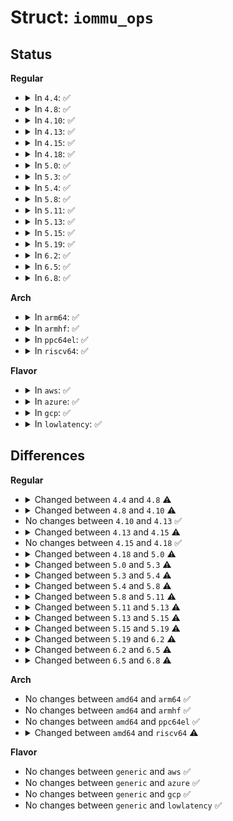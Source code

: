 # Struct: <code>iommu_ops</code>

## Status
<b>Regular</b>
<ul>
<li>
<details>
<summary>In <code>4.4</code>: ✅</summary>

```c
struct iommu_ops {
    bool (*capable)(enum iommu_cap);
    struct iommu_domain * (*domain_alloc)(unsigned int);
    void (*domain_free)(struct iommu_domain *);
    int (*attach_dev)(struct iommu_domain *, struct device *);
    void (*detach_dev)(struct iommu_domain *, struct device *);
    int (*map)(struct iommu_domain *, long unsigned int, phys_addr_t, size_t, int);
    size_t (*unmap)(struct iommu_domain *, long unsigned int, size_t);
    size_t (*map_sg)(struct iommu_domain *, long unsigned int, struct scatterlist *, unsigned int, int);
    phys_addr_t (*iova_to_phys)(struct iommu_domain *, dma_addr_t);
    int (*add_device)(struct device *);
    void (*remove_device)(struct device *);
    struct iommu_group * (*device_group)(struct device *);
    int (*domain_get_attr)(struct iommu_domain *, enum iommu_attr, void *);
    int (*domain_set_attr)(struct iommu_domain *, enum iommu_attr, void *);
    void (*get_dm_regions)(struct device *, struct list_head *);
    void (*put_dm_regions)(struct device *, struct list_head *);
    int (*domain_window_enable)(struct iommu_domain *, u32, phys_addr_t, u64, int);
    void (*domain_window_disable)(struct iommu_domain *, u32);
    int (*domain_set_windows)(struct iommu_domain *, u32);
    u32 (*domain_get_windows)(struct iommu_domain *);
    long unsigned int pgsize_bitmap;
    void *priv;
};
```
</details>
</li>
<li>
<details>
<summary>In <code>4.8</code>: ✅</summary>

```c
struct iommu_ops {
    bool (*capable)(enum iommu_cap);
    struct iommu_domain * (*domain_alloc)(unsigned int);
    void (*domain_free)(struct iommu_domain *);
    int (*attach_dev)(struct iommu_domain *, struct device *);
    void (*detach_dev)(struct iommu_domain *, struct device *);
    int (*map)(struct iommu_domain *, long unsigned int, phys_addr_t, size_t, int);
    size_t (*unmap)(struct iommu_domain *, long unsigned int, size_t);
    size_t (*map_sg)(struct iommu_domain *, long unsigned int, struct scatterlist *, unsigned int, int);
    phys_addr_t (*iova_to_phys)(struct iommu_domain *, dma_addr_t);
    int (*add_device)(struct device *);
    void (*remove_device)(struct device *);
    struct iommu_group * (*device_group)(struct device *);
    int (*domain_get_attr)(struct iommu_domain *, enum iommu_attr, void *);
    int (*domain_set_attr)(struct iommu_domain *, enum iommu_attr, void *);
    void (*get_dm_regions)(struct device *, struct list_head *);
    void (*put_dm_regions)(struct device *, struct list_head *);
    void (*apply_dm_region)(struct device *, struct iommu_domain *, struct iommu_dm_region *);
    int (*domain_window_enable)(struct iommu_domain *, u32, phys_addr_t, u64, int);
    void (*domain_window_disable)(struct iommu_domain *, u32);
    int (*domain_set_windows)(struct iommu_domain *, u32);
    u32 (*domain_get_windows)(struct iommu_domain *);
    int (*of_xlate)(struct device *, struct of_phandle_args *);
    long unsigned int pgsize_bitmap;
};
```
</details>
</li>
<li>
<details>
<summary>In <code>4.10</code>: ✅</summary>

```c
struct iommu_ops {
    bool (*capable)(enum iommu_cap);
    struct iommu_domain * (*domain_alloc)(unsigned int);
    void (*domain_free)(struct iommu_domain *);
    int (*attach_dev)(struct iommu_domain *, struct device *);
    void (*detach_dev)(struct iommu_domain *, struct device *);
    int (*map)(struct iommu_domain *, long unsigned int, phys_addr_t, size_t, int);
    size_t (*unmap)(struct iommu_domain *, long unsigned int, size_t);
    size_t (*map_sg)(struct iommu_domain *, long unsigned int, struct scatterlist *, unsigned int, int);
    phys_addr_t (*iova_to_phys)(struct iommu_domain *, dma_addr_t);
    int (*add_device)(struct device *);
    void (*remove_device)(struct device *);
    struct iommu_group * (*device_group)(struct device *);
    int (*domain_get_attr)(struct iommu_domain *, enum iommu_attr, void *);
    int (*domain_set_attr)(struct iommu_domain *, enum iommu_attr, void *);
    void (*get_resv_regions)(struct device *, struct list_head *);
    void (*put_resv_regions)(struct device *, struct list_head *);
    void (*apply_resv_region)(struct device *, struct iommu_domain *, struct iommu_resv_region *);
    int (*domain_window_enable)(struct iommu_domain *, u32, phys_addr_t, u64, int);
    void (*domain_window_disable)(struct iommu_domain *, u32);
    int (*domain_set_windows)(struct iommu_domain *, u32);
    u32 (*domain_get_windows)(struct iommu_domain *);
    int (*of_xlate)(struct device *, struct of_phandle_args *);
    long unsigned int pgsize_bitmap;
};
```
</details>
</li>
<li>
<details>
<summary>In <code>4.13</code>: ✅</summary>

```c
struct iommu_ops {
    bool (*capable)(enum iommu_cap);
    struct iommu_domain * (*domain_alloc)(unsigned int);
    void (*domain_free)(struct iommu_domain *);
    int (*attach_dev)(struct iommu_domain *, struct device *);
    void (*detach_dev)(struct iommu_domain *, struct device *);
    int (*map)(struct iommu_domain *, long unsigned int, phys_addr_t, size_t, int);
    size_t (*unmap)(struct iommu_domain *, long unsigned int, size_t);
    size_t (*map_sg)(struct iommu_domain *, long unsigned int, struct scatterlist *, unsigned int, int);
    phys_addr_t (*iova_to_phys)(struct iommu_domain *, dma_addr_t);
    int (*add_device)(struct device *);
    void (*remove_device)(struct device *);
    struct iommu_group * (*device_group)(struct device *);
    int (*domain_get_attr)(struct iommu_domain *, enum iommu_attr, void *);
    int (*domain_set_attr)(struct iommu_domain *, enum iommu_attr, void *);
    void (*get_resv_regions)(struct device *, struct list_head *);
    void (*put_resv_regions)(struct device *, struct list_head *);
    void (*apply_resv_region)(struct device *, struct iommu_domain *, struct iommu_resv_region *);
    int (*domain_window_enable)(struct iommu_domain *, u32, phys_addr_t, u64, int);
    void (*domain_window_disable)(struct iommu_domain *, u32);
    int (*domain_set_windows)(struct iommu_domain *, u32);
    u32 (*domain_get_windows)(struct iommu_domain *);
    int (*of_xlate)(struct device *, struct of_phandle_args *);
    long unsigned int pgsize_bitmap;
};
```
</details>
</li>
<li>
<details>
<summary>In <code>4.15</code>: ✅</summary>

```c
struct iommu_ops {
    bool (*capable)(enum iommu_cap);
    struct iommu_domain * (*domain_alloc)(unsigned int);
    void (*domain_free)(struct iommu_domain *);
    int (*attach_dev)(struct iommu_domain *, struct device *);
    void (*detach_dev)(struct iommu_domain *, struct device *);
    int (*map)(struct iommu_domain *, long unsigned int, phys_addr_t, size_t, int);
    size_t (*unmap)(struct iommu_domain *, long unsigned int, size_t);
    size_t (*map_sg)(struct iommu_domain *, long unsigned int, struct scatterlist *, unsigned int, int);
    void (*flush_iotlb_all)(struct iommu_domain *);
    void (*iotlb_range_add)(struct iommu_domain *, long unsigned int, size_t);
    void (*iotlb_sync)(struct iommu_domain *);
    phys_addr_t (*iova_to_phys)(struct iommu_domain *, dma_addr_t);
    int (*add_device)(struct device *);
    void (*remove_device)(struct device *);
    struct iommu_group * (*device_group)(struct device *);
    int (*domain_get_attr)(struct iommu_domain *, enum iommu_attr, void *);
    int (*domain_set_attr)(struct iommu_domain *, enum iommu_attr, void *);
    void (*get_resv_regions)(struct device *, struct list_head *);
    void (*put_resv_regions)(struct device *, struct list_head *);
    void (*apply_resv_region)(struct device *, struct iommu_domain *, struct iommu_resv_region *);
    int (*domain_window_enable)(struct iommu_domain *, u32, phys_addr_t, u64, int);
    void (*domain_window_disable)(struct iommu_domain *, u32);
    int (*domain_set_windows)(struct iommu_domain *, u32);
    u32 (*domain_get_windows)(struct iommu_domain *);
    int (*of_xlate)(struct device *, struct of_phandle_args *);
    bool (*is_attach_deferred)(struct iommu_domain *, struct device *);
    long unsigned int pgsize_bitmap;
};
```
</details>
</li>
<li>
<details>
<summary>In <code>4.18</code>: ✅</summary>

```c
struct iommu_ops {
    bool (*capable)(enum iommu_cap);
    struct iommu_domain * (*domain_alloc)(unsigned int);
    void (*domain_free)(struct iommu_domain *);
    int (*attach_dev)(struct iommu_domain *, struct device *);
    void (*detach_dev)(struct iommu_domain *, struct device *);
    int (*map)(struct iommu_domain *, long unsigned int, phys_addr_t, size_t, int);
    size_t (*unmap)(struct iommu_domain *, long unsigned int, size_t);
    size_t (*map_sg)(struct iommu_domain *, long unsigned int, struct scatterlist *, unsigned int, int);
    void (*flush_iotlb_all)(struct iommu_domain *);
    void (*iotlb_range_add)(struct iommu_domain *, long unsigned int, size_t);
    void (*iotlb_sync)(struct iommu_domain *);
    phys_addr_t (*iova_to_phys)(struct iommu_domain *, dma_addr_t);
    int (*add_device)(struct device *);
    void (*remove_device)(struct device *);
    struct iommu_group * (*device_group)(struct device *);
    int (*domain_get_attr)(struct iommu_domain *, enum iommu_attr, void *);
    int (*domain_set_attr)(struct iommu_domain *, enum iommu_attr, void *);
    void (*get_resv_regions)(struct device *, struct list_head *);
    void (*put_resv_regions)(struct device *, struct list_head *);
    void (*apply_resv_region)(struct device *, struct iommu_domain *, struct iommu_resv_region *);
    int (*domain_window_enable)(struct iommu_domain *, u32, phys_addr_t, u64, int);
    void (*domain_window_disable)(struct iommu_domain *, u32);
    int (*domain_set_windows)(struct iommu_domain *, u32);
    u32 (*domain_get_windows)(struct iommu_domain *);
    int (*of_xlate)(struct device *, struct of_phandle_args *);
    bool (*is_attach_deferred)(struct iommu_domain *, struct device *);
    long unsigned int pgsize_bitmap;
};
```
</details>
</li>
<li>
<details>
<summary>In <code>5.0</code>: ✅</summary>

```c
struct iommu_ops {
    bool (*capable)(enum iommu_cap);
    struct iommu_domain * (*domain_alloc)(unsigned int);
    void (*domain_free)(struct iommu_domain *);
    int (*attach_dev)(struct iommu_domain *, struct device *);
    void (*detach_dev)(struct iommu_domain *, struct device *);
    int (*map)(struct iommu_domain *, long unsigned int, phys_addr_t, size_t, int);
    size_t (*unmap)(struct iommu_domain *, long unsigned int, size_t);
    void (*flush_iotlb_all)(struct iommu_domain *);
    void (*iotlb_range_add)(struct iommu_domain *, long unsigned int, size_t);
    void (*iotlb_sync)(struct iommu_domain *);
    phys_addr_t (*iova_to_phys)(struct iommu_domain *, dma_addr_t);
    int (*add_device)(struct device *);
    void (*remove_device)(struct device *);
    struct iommu_group * (*device_group)(struct device *);
    int (*domain_get_attr)(struct iommu_domain *, enum iommu_attr, void *);
    int (*domain_set_attr)(struct iommu_domain *, enum iommu_attr, void *);
    void (*get_resv_regions)(struct device *, struct list_head *);
    void (*put_resv_regions)(struct device *, struct list_head *);
    void (*apply_resv_region)(struct device *, struct iommu_domain *, struct iommu_resv_region *);
    int (*domain_window_enable)(struct iommu_domain *, u32, phys_addr_t, u64, int);
    void (*domain_window_disable)(struct iommu_domain *, u32);
    int (*of_xlate)(struct device *, struct of_phandle_args *);
    bool (*is_attach_deferred)(struct iommu_domain *, struct device *);
    long unsigned int pgsize_bitmap;
};
```
</details>
</li>
<li>
<details>
<summary>In <code>5.3</code>: ✅</summary>

```c
struct iommu_ops {
    bool (*capable)(enum iommu_cap);
    struct iommu_domain * (*domain_alloc)(unsigned int);
    void (*domain_free)(struct iommu_domain *);
    int (*attach_dev)(struct iommu_domain *, struct device *);
    void (*detach_dev)(struct iommu_domain *, struct device *);
    int (*map)(struct iommu_domain *, long unsigned int, phys_addr_t, size_t, int);
    size_t (*unmap)(struct iommu_domain *, long unsigned int, size_t);
    void (*flush_iotlb_all)(struct iommu_domain *);
    void (*iotlb_range_add)(struct iommu_domain *, long unsigned int, size_t);
    void (*iotlb_sync_map)(struct iommu_domain *);
    void (*iotlb_sync)(struct iommu_domain *);
    phys_addr_t (*iova_to_phys)(struct iommu_domain *, dma_addr_t);
    int (*add_device)(struct device *);
    void (*remove_device)(struct device *);
    struct iommu_group * (*device_group)(struct device *);
    int (*domain_get_attr)(struct iommu_domain *, enum iommu_attr, void *);
    int (*domain_set_attr)(struct iommu_domain *, enum iommu_attr, void *);
    void (*get_resv_regions)(struct device *, struct list_head *);
    void (*put_resv_regions)(struct device *, struct list_head *);
    void (*apply_resv_region)(struct device *, struct iommu_domain *, struct iommu_resv_region *);
    int (*domain_window_enable)(struct iommu_domain *, u32, phys_addr_t, u64, int);
    void (*domain_window_disable)(struct iommu_domain *, u32);
    int (*of_xlate)(struct device *, struct of_phandle_args *);
    bool (*is_attach_deferred)(struct iommu_domain *, struct device *);
    bool (*dev_has_feat)(struct device *, enum iommu_dev_features);
    bool (*dev_feat_enabled)(struct device *, enum iommu_dev_features);
    int (*dev_enable_feat)(struct device *, enum iommu_dev_features);
    int (*dev_disable_feat)(struct device *, enum iommu_dev_features);
    int (*aux_attach_dev)(struct iommu_domain *, struct device *);
    void (*aux_detach_dev)(struct iommu_domain *, struct device *);
    int (*aux_get_pasid)(struct iommu_domain *, struct device *);
    struct iommu_sva * (*sva_bind)(struct device *, struct mm_struct *, void *);
    void (*sva_unbind)(struct iommu_sva *);
    int (*sva_get_pasid)(struct iommu_sva *);
    int (*page_response)(struct device *, struct iommu_fault_event *, struct iommu_page_response *);
    long unsigned int pgsize_bitmap;
};
```
</details>
</li>
<li>
<details>
<summary>In <code>5.4</code>: ✅</summary>

```c
struct iommu_ops {
    bool (*capable)(enum iommu_cap);
    struct iommu_domain * (*domain_alloc)(unsigned int);
    void (*domain_free)(struct iommu_domain *);
    int (*attach_dev)(struct iommu_domain *, struct device *);
    void (*detach_dev)(struct iommu_domain *, struct device *);
    int (*map)(struct iommu_domain *, long unsigned int, phys_addr_t, size_t, int);
    size_t (*unmap)(struct iommu_domain *, long unsigned int, size_t, struct iommu_iotlb_gather *);
    void (*flush_iotlb_all)(struct iommu_domain *);
    void (*iotlb_sync_map)(struct iommu_domain *);
    void (*iotlb_sync)(struct iommu_domain *, struct iommu_iotlb_gather *);
    phys_addr_t (*iova_to_phys)(struct iommu_domain *, dma_addr_t);
    int (*add_device)(struct device *);
    void (*remove_device)(struct device *);
    struct iommu_group * (*device_group)(struct device *);
    int (*domain_get_attr)(struct iommu_domain *, enum iommu_attr, void *);
    int (*domain_set_attr)(struct iommu_domain *, enum iommu_attr, void *);
    void (*get_resv_regions)(struct device *, struct list_head *);
    void (*put_resv_regions)(struct device *, struct list_head *);
    void (*apply_resv_region)(struct device *, struct iommu_domain *, struct iommu_resv_region *);
    int (*domain_window_enable)(struct iommu_domain *, u32, phys_addr_t, u64, int);
    void (*domain_window_disable)(struct iommu_domain *, u32);
    int (*of_xlate)(struct device *, struct of_phandle_args *);
    bool (*is_attach_deferred)(struct iommu_domain *, struct device *);
    bool (*dev_has_feat)(struct device *, enum iommu_dev_features);
    bool (*dev_feat_enabled)(struct device *, enum iommu_dev_features);
    int (*dev_enable_feat)(struct device *, enum iommu_dev_features);
    int (*dev_disable_feat)(struct device *, enum iommu_dev_features);
    int (*aux_attach_dev)(struct iommu_domain *, struct device *);
    void (*aux_detach_dev)(struct iommu_domain *, struct device *);
    int (*aux_get_pasid)(struct iommu_domain *, struct device *);
    struct iommu_sva * (*sva_bind)(struct device *, struct mm_struct *, void *);
    void (*sva_unbind)(struct iommu_sva *);
    int (*sva_get_pasid)(struct iommu_sva *);
    int (*page_response)(struct device *, struct iommu_fault_event *, struct iommu_page_response *);
    long unsigned int pgsize_bitmap;
};
```
</details>
</li>
<li>
<details>
<summary>In <code>5.8</code>: ✅</summary>

```c
struct iommu_ops {
    bool (*capable)(enum iommu_cap);
    struct iommu_domain * (*domain_alloc)(unsigned int);
    void (*domain_free)(struct iommu_domain *);
    int (*attach_dev)(struct iommu_domain *, struct device *);
    void (*detach_dev)(struct iommu_domain *, struct device *);
    int (*map)(struct iommu_domain *, long unsigned int, phys_addr_t, size_t, int, gfp_t);
    size_t (*unmap)(struct iommu_domain *, long unsigned int, size_t, struct iommu_iotlb_gather *);
    void (*flush_iotlb_all)(struct iommu_domain *);
    void (*iotlb_sync_map)(struct iommu_domain *);
    void (*iotlb_sync)(struct iommu_domain *, struct iommu_iotlb_gather *);
    phys_addr_t (*iova_to_phys)(struct iommu_domain *, dma_addr_t);
    struct iommu_device * (*probe_device)(struct device *);
    void (*release_device)(struct device *);
    void (*probe_finalize)(struct device *);
    struct iommu_group * (*device_group)(struct device *);
    int (*domain_get_attr)(struct iommu_domain *, enum iommu_attr, void *);
    int (*domain_set_attr)(struct iommu_domain *, enum iommu_attr, void *);
    void (*get_resv_regions)(struct device *, struct list_head *);
    void (*put_resv_regions)(struct device *, struct list_head *);
    void (*apply_resv_region)(struct device *, struct iommu_domain *, struct iommu_resv_region *);
    int (*domain_window_enable)(struct iommu_domain *, u32, phys_addr_t, u64, int);
    void (*domain_window_disable)(struct iommu_domain *, u32);
    int (*of_xlate)(struct device *, struct of_phandle_args *);
    bool (*is_attach_deferred)(struct iommu_domain *, struct device *);
    bool (*dev_has_feat)(struct device *, enum iommu_dev_features);
    bool (*dev_feat_enabled)(struct device *, enum iommu_dev_features);
    int (*dev_enable_feat)(struct device *, enum iommu_dev_features);
    int (*dev_disable_feat)(struct device *, enum iommu_dev_features);
    int (*aux_attach_dev)(struct iommu_domain *, struct device *);
    void (*aux_detach_dev)(struct iommu_domain *, struct device *);
    int (*aux_get_pasid)(struct iommu_domain *, struct device *);
    struct iommu_sva * (*sva_bind)(struct device *, struct mm_struct *, void *);
    void (*sva_unbind)(struct iommu_sva *);
    int (*sva_get_pasid)(struct iommu_sva *);
    int (*page_response)(struct device *, struct iommu_fault_event *, struct iommu_page_response *);
    int (*cache_invalidate)(struct iommu_domain *, struct device *, struct iommu_cache_invalidate_info *);
    int (*sva_bind_gpasid)(struct iommu_domain *, struct device *, struct iommu_gpasid_bind_data *);
    int (*sva_unbind_gpasid)(struct device *, int);
    int (*def_domain_type)(struct device *);
    long unsigned int pgsize_bitmap;
    struct module *owner;
};
```
</details>
</li>
<li>
<details>
<summary>In <code>5.11</code>: ✅</summary>

```c
struct iommu_ops {
    bool (*capable)(enum iommu_cap);
    struct iommu_domain * (*domain_alloc)(unsigned int);
    void (*domain_free)(struct iommu_domain *);
    int (*attach_dev)(struct iommu_domain *, struct device *);
    void (*detach_dev)(struct iommu_domain *, struct device *);
    int (*map)(struct iommu_domain *, long unsigned int, phys_addr_t, size_t, int, gfp_t);
    size_t (*unmap)(struct iommu_domain *, long unsigned int, size_t, struct iommu_iotlb_gather *);
    void (*flush_iotlb_all)(struct iommu_domain *);
    void (*iotlb_sync_map)(struct iommu_domain *);
    void (*iotlb_sync)(struct iommu_domain *, struct iommu_iotlb_gather *);
    phys_addr_t (*iova_to_phys)(struct iommu_domain *, dma_addr_t);
    struct iommu_device * (*probe_device)(struct device *);
    void (*release_device)(struct device *);
    void (*probe_finalize)(struct device *);
    struct iommu_group * (*device_group)(struct device *);
    int (*domain_get_attr)(struct iommu_domain *, enum iommu_attr, void *);
    int (*domain_set_attr)(struct iommu_domain *, enum iommu_attr, void *);
    void (*get_resv_regions)(struct device *, struct list_head *);
    void (*put_resv_regions)(struct device *, struct list_head *);
    void (*apply_resv_region)(struct device *, struct iommu_domain *, struct iommu_resv_region *);
    int (*domain_window_enable)(struct iommu_domain *, u32, phys_addr_t, u64, int);
    void (*domain_window_disable)(struct iommu_domain *, u32);
    int (*of_xlate)(struct device *, struct of_phandle_args *);
    bool (*is_attach_deferred)(struct iommu_domain *, struct device *);
    bool (*dev_has_feat)(struct device *, enum iommu_dev_features);
    bool (*dev_feat_enabled)(struct device *, enum iommu_dev_features);
    int (*dev_enable_feat)(struct device *, enum iommu_dev_features);
    int (*dev_disable_feat)(struct device *, enum iommu_dev_features);
    int (*aux_attach_dev)(struct iommu_domain *, struct device *);
    void (*aux_detach_dev)(struct iommu_domain *, struct device *);
    int (*aux_get_pasid)(struct iommu_domain *, struct device *);
    struct iommu_sva * (*sva_bind)(struct device *, struct mm_struct *, void *);
    void (*sva_unbind)(struct iommu_sva *);
    u32 (*sva_get_pasid)(struct iommu_sva *);
    int (*page_response)(struct device *, struct iommu_fault_event *, struct iommu_page_response *);
    int (*cache_invalidate)(struct iommu_domain *, struct device *, struct iommu_cache_invalidate_info *);
    int (*sva_bind_gpasid)(struct iommu_domain *, struct device *, struct iommu_gpasid_bind_data *);
    int (*sva_unbind_gpasid)(struct device *, u32);
    int (*def_domain_type)(struct device *);
    long unsigned int pgsize_bitmap;
    struct module *owner;
};
```
</details>
</li>
<li>
<details>
<summary>In <code>5.13</code>: ✅</summary>

```c
struct iommu_ops {
    bool (*capable)(enum iommu_cap);
    struct iommu_domain * (*domain_alloc)(unsigned int);
    void (*domain_free)(struct iommu_domain *);
    int (*attach_dev)(struct iommu_domain *, struct device *);
    void (*detach_dev)(struct iommu_domain *, struct device *);
    int (*map)(struct iommu_domain *, long unsigned int, phys_addr_t, size_t, int, gfp_t);
    size_t (*unmap)(struct iommu_domain *, long unsigned int, size_t, struct iommu_iotlb_gather *);
    void (*flush_iotlb_all)(struct iommu_domain *);
    void (*iotlb_sync_map)(struct iommu_domain *, long unsigned int, size_t);
    void (*iotlb_sync)(struct iommu_domain *, struct iommu_iotlb_gather *);
    phys_addr_t (*iova_to_phys)(struct iommu_domain *, dma_addr_t);
    struct iommu_device * (*probe_device)(struct device *);
    void (*release_device)(struct device *);
    void (*probe_finalize)(struct device *);
    struct iommu_group * (*device_group)(struct device *);
    int (*enable_nesting)(struct iommu_domain *);
    int (*set_pgtable_quirks)(struct iommu_domain *, long unsigned int);
    void (*get_resv_regions)(struct device *, struct list_head *);
    void (*put_resv_regions)(struct device *, struct list_head *);
    void (*apply_resv_region)(struct device *, struct iommu_domain *, struct iommu_resv_region *);
    int (*of_xlate)(struct device *, struct of_phandle_args *);
    bool (*is_attach_deferred)(struct iommu_domain *, struct device *);
    bool (*dev_has_feat)(struct device *, enum iommu_dev_features);
    bool (*dev_feat_enabled)(struct device *, enum iommu_dev_features);
    int (*dev_enable_feat)(struct device *, enum iommu_dev_features);
    int (*dev_disable_feat)(struct device *, enum iommu_dev_features);
    int (*aux_attach_dev)(struct iommu_domain *, struct device *);
    void (*aux_detach_dev)(struct iommu_domain *, struct device *);
    int (*aux_get_pasid)(struct iommu_domain *, struct device *);
    struct iommu_sva * (*sva_bind)(struct device *, struct mm_struct *, void *);
    void (*sva_unbind)(struct iommu_sva *);
    u32 (*sva_get_pasid)(struct iommu_sva *);
    int (*page_response)(struct device *, struct iommu_fault_event *, struct iommu_page_response *);
    int (*cache_invalidate)(struct iommu_domain *, struct device *, struct iommu_cache_invalidate_info *);
    int (*sva_bind_gpasid)(struct iommu_domain *, struct device *, struct iommu_gpasid_bind_data *);
    int (*sva_unbind_gpasid)(struct device *, u32);
    int (*def_domain_type)(struct device *);
    long unsigned int pgsize_bitmap;
    struct module *owner;
};
```
</details>
</li>
<li>
<details>
<summary>In <code>5.15</code>: ✅</summary>

```c
struct iommu_ops {
    bool (*capable)(enum iommu_cap);
    struct iommu_domain * (*domain_alloc)(unsigned int);
    void (*domain_free)(struct iommu_domain *);
    int (*attach_dev)(struct iommu_domain *, struct device *);
    void (*detach_dev)(struct iommu_domain *, struct device *);
    int (*map)(struct iommu_domain *, long unsigned int, phys_addr_t, size_t, int, gfp_t);
    int (*map_pages)(struct iommu_domain *, long unsigned int, phys_addr_t, size_t, size_t, int, gfp_t, size_t *);
    size_t (*unmap)(struct iommu_domain *, long unsigned int, size_t, struct iommu_iotlb_gather *);
    size_t (*unmap_pages)(struct iommu_domain *, long unsigned int, size_t, size_t, struct iommu_iotlb_gather *);
    void (*flush_iotlb_all)(struct iommu_domain *);
    void (*iotlb_sync_map)(struct iommu_domain *, long unsigned int, size_t);
    void (*iotlb_sync)(struct iommu_domain *, struct iommu_iotlb_gather *);
    phys_addr_t (*iova_to_phys)(struct iommu_domain *, dma_addr_t);
    struct iommu_device * (*probe_device)(struct device *);
    void (*release_device)(struct device *);
    void (*probe_finalize)(struct device *);
    struct iommu_group * (*device_group)(struct device *);
    int (*enable_nesting)(struct iommu_domain *);
    int (*set_pgtable_quirks)(struct iommu_domain *, long unsigned int);
    void (*get_resv_regions)(struct device *, struct list_head *);
    void (*put_resv_regions)(struct device *, struct list_head *);
    void (*apply_resv_region)(struct device *, struct iommu_domain *, struct iommu_resv_region *);
    int (*of_xlate)(struct device *, struct of_phandle_args *);
    bool (*is_attach_deferred)(struct iommu_domain *, struct device *);
    bool (*dev_has_feat)(struct device *, enum iommu_dev_features);
    bool (*dev_feat_enabled)(struct device *, enum iommu_dev_features);
    int (*dev_enable_feat)(struct device *, enum iommu_dev_features);
    int (*dev_disable_feat)(struct device *, enum iommu_dev_features);
    int (*aux_attach_dev)(struct iommu_domain *, struct device *);
    void (*aux_detach_dev)(struct iommu_domain *, struct device *);
    int (*aux_get_pasid)(struct iommu_domain *, struct device *);
    struct iommu_sva * (*sva_bind)(struct device *, struct mm_struct *, void *);
    void (*sva_unbind)(struct iommu_sva *);
    u32 (*sva_get_pasid)(struct iommu_sva *);
    int (*page_response)(struct device *, struct iommu_fault_event *, struct iommu_page_response *);
    int (*cache_invalidate)(struct iommu_domain *, struct device *, struct iommu_cache_invalidate_info *);
    int (*sva_bind_gpasid)(struct iommu_domain *, struct device *, struct iommu_gpasid_bind_data *);
    int (*sva_unbind_gpasid)(struct device *, u32);
    int (*def_domain_type)(struct device *);
    long unsigned int pgsize_bitmap;
    struct module *owner;
};
```
</details>
</li>
<li>
<details>
<summary>In <code>5.19</code>: ✅</summary>

```c
struct iommu_ops {
    bool (*capable)(enum iommu_cap);
    struct iommu_domain * (*domain_alloc)(unsigned int);
    struct iommu_device * (*probe_device)(struct device *);
    void (*release_device)(struct device *);
    void (*probe_finalize)(struct device *);
    struct iommu_group * (*device_group)(struct device *);
    void (*get_resv_regions)(struct device *, struct list_head *);
    void (*put_resv_regions)(struct device *, struct list_head *);
    int (*of_xlate)(struct device *, struct of_phandle_args *);
    bool (*is_attach_deferred)(struct device *);
    bool (*dev_has_feat)(struct device *, enum iommu_dev_features);
    bool (*dev_feat_enabled)(struct device *, enum iommu_dev_features);
    int (*dev_enable_feat)(struct device *, enum iommu_dev_features);
    int (*dev_disable_feat)(struct device *, enum iommu_dev_features);
    struct iommu_sva * (*sva_bind)(struct device *, struct mm_struct *, void *);
    void (*sva_unbind)(struct iommu_sva *);
    u32 (*sva_get_pasid)(struct iommu_sva *);
    int (*page_response)(struct device *, struct iommu_fault_event *, struct iommu_page_response *);
    int (*def_domain_type)(struct device *);
    const struct iommu_domain_ops *default_domain_ops;
    long unsigned int pgsize_bitmap;
    struct module *owner;
};
```
</details>
</li>
<li>
<details>
<summary>In <code>6.2</code>: ✅</summary>

```c
struct iommu_ops {
    bool (*capable)(struct device *, enum iommu_cap);
    struct iommu_domain * (*domain_alloc)(unsigned int);
    struct iommu_device * (*probe_device)(struct device *);
    void (*release_device)(struct device *);
    void (*probe_finalize)(struct device *);
    struct iommu_group * (*device_group)(struct device *);
    void (*get_resv_regions)(struct device *, struct list_head *);
    int (*of_xlate)(struct device *, struct of_phandle_args *);
    bool (*is_attach_deferred)(struct device *);
    int (*dev_enable_feat)(struct device *, enum iommu_dev_features);
    int (*dev_disable_feat)(struct device *, enum iommu_dev_features);
    int (*page_response)(struct device *, struct iommu_fault_event *, struct iommu_page_response *);
    int (*def_domain_type)(struct device *);
    void (*remove_dev_pasid)(struct device *, ioasid_t);
    const struct iommu_domain_ops *default_domain_ops;
    long unsigned int pgsize_bitmap;
    struct module *owner;
};
```
</details>
</li>
<li>
<details>
<summary>In <code>6.5</code>: ✅</summary>

```c
struct iommu_ops {
    bool (*capable)(struct device *, enum iommu_cap);
    struct iommu_domain * (*domain_alloc)(unsigned int);
    struct iommu_device * (*probe_device)(struct device *);
    void (*release_device)(struct device *);
    void (*probe_finalize)(struct device *);
    void (*set_platform_dma_ops)(struct device *);
    struct iommu_group * (*device_group)(struct device *);
    void (*get_resv_regions)(struct device *, struct list_head *);
    int (*of_xlate)(struct device *, struct of_phandle_args *);
    bool (*is_attach_deferred)(struct device *);
    int (*dev_enable_feat)(struct device *, enum iommu_dev_features);
    int (*dev_disable_feat)(struct device *, enum iommu_dev_features);
    int (*page_response)(struct device *, struct iommu_fault_event *, struct iommu_page_response *);
    int (*def_domain_type)(struct device *);
    void (*remove_dev_pasid)(struct device *, ioasid_t);
    const struct iommu_domain_ops *default_domain_ops;
    long unsigned int pgsize_bitmap;
    struct module *owner;
};
```
</details>
</li>
<li>
<details>
<summary>In <code>6.8</code>: ✅</summary>

```c
struct iommu_ops {
    bool (*capable)(struct device *, enum iommu_cap);
    void * (*hw_info)(struct device *, u32 *, u32 *);
    struct iommu_domain * (*domain_alloc)(unsigned int);
    struct iommu_domain * (*domain_alloc_user)(struct device *, u32, struct iommu_domain *, const struct iommu_user_data *);
    struct iommu_domain * (*domain_alloc_paging)(struct device *);
    struct iommu_device * (*probe_device)(struct device *);
    void (*release_device)(struct device *);
    void (*probe_finalize)(struct device *);
    struct iommu_group * (*device_group)(struct device *);
    void (*get_resv_regions)(struct device *, struct list_head *);
    int (*of_xlate)(struct device *, struct of_phandle_args *);
    bool (*is_attach_deferred)(struct device *);
    int (*dev_enable_feat)(struct device *, enum iommu_dev_features);
    int (*dev_disable_feat)(struct device *, enum iommu_dev_features);
    int (*page_response)(struct device *, struct iommu_fault_event *, struct iommu_page_response *);
    int (*def_domain_type)(struct device *);
    void (*remove_dev_pasid)(struct device *, ioasid_t);
    const struct iommu_domain_ops *default_domain_ops;
    long unsigned int pgsize_bitmap;
    struct module *owner;
    struct iommu_domain *identity_domain;
    struct iommu_domain *blocked_domain;
    struct iommu_domain *default_domain;
};
```
</details>
</li>
</ul>
<b>Arch</b>
<ul>
<li>
<details>
<summary>In <code>arm64</code>: ✅</summary>

```c
struct iommu_ops {
    bool (*capable)(enum iommu_cap);
    struct iommu_domain * (*domain_alloc)(unsigned int);
    void (*domain_free)(struct iommu_domain *);
    int (*attach_dev)(struct iommu_domain *, struct device *);
    void (*detach_dev)(struct iommu_domain *, struct device *);
    int (*map)(struct iommu_domain *, long unsigned int, phys_addr_t, size_t, int);
    size_t (*unmap)(struct iommu_domain *, long unsigned int, size_t, struct iommu_iotlb_gather *);
    void (*flush_iotlb_all)(struct iommu_domain *);
    void (*iotlb_sync_map)(struct iommu_domain *);
    void (*iotlb_sync)(struct iommu_domain *, struct iommu_iotlb_gather *);
    phys_addr_t (*iova_to_phys)(struct iommu_domain *, dma_addr_t);
    int (*add_device)(struct device *);
    void (*remove_device)(struct device *);
    struct iommu_group * (*device_group)(struct device *);
    int (*domain_get_attr)(struct iommu_domain *, enum iommu_attr, void *);
    int (*domain_set_attr)(struct iommu_domain *, enum iommu_attr, void *);
    void (*get_resv_regions)(struct device *, struct list_head *);
    void (*put_resv_regions)(struct device *, struct list_head *);
    void (*apply_resv_region)(struct device *, struct iommu_domain *, struct iommu_resv_region *);
    int (*domain_window_enable)(struct iommu_domain *, u32, phys_addr_t, u64, int);
    void (*domain_window_disable)(struct iommu_domain *, u32);
    int (*of_xlate)(struct device *, struct of_phandle_args *);
    bool (*is_attach_deferred)(struct iommu_domain *, struct device *);
    bool (*dev_has_feat)(struct device *, enum iommu_dev_features);
    bool (*dev_feat_enabled)(struct device *, enum iommu_dev_features);
    int (*dev_enable_feat)(struct device *, enum iommu_dev_features);
    int (*dev_disable_feat)(struct device *, enum iommu_dev_features);
    int (*aux_attach_dev)(struct iommu_domain *, struct device *);
    void (*aux_detach_dev)(struct iommu_domain *, struct device *);
    int (*aux_get_pasid)(struct iommu_domain *, struct device *);
    struct iommu_sva * (*sva_bind)(struct device *, struct mm_struct *, void *);
    void (*sva_unbind)(struct iommu_sva *);
    int (*sva_get_pasid)(struct iommu_sva *);
    int (*page_response)(struct device *, struct iommu_fault_event *, struct iommu_page_response *);
    long unsigned int pgsize_bitmap;
};
```
</details>
</li>
<li>
<details>
<summary>In <code>armhf</code>: ✅</summary>

```c
struct iommu_ops {
    bool (*capable)(enum iommu_cap);
    struct iommu_domain * (*domain_alloc)(unsigned int);
    void (*domain_free)(struct iommu_domain *);
    int (*attach_dev)(struct iommu_domain *, struct device *);
    void (*detach_dev)(struct iommu_domain *, struct device *);
    int (*map)(struct iommu_domain *, long unsigned int, phys_addr_t, size_t, int);
    size_t (*unmap)(struct iommu_domain *, long unsigned int, size_t, struct iommu_iotlb_gather *);
    void (*flush_iotlb_all)(struct iommu_domain *);
    void (*iotlb_sync_map)(struct iommu_domain *);
    void (*iotlb_sync)(struct iommu_domain *, struct iommu_iotlb_gather *);
    phys_addr_t (*iova_to_phys)(struct iommu_domain *, dma_addr_t);
    int (*add_device)(struct device *);
    void (*remove_device)(struct device *);
    struct iommu_group * (*device_group)(struct device *);
    int (*domain_get_attr)(struct iommu_domain *, enum iommu_attr, void *);
    int (*domain_set_attr)(struct iommu_domain *, enum iommu_attr, void *);
    void (*get_resv_regions)(struct device *, struct list_head *);
    void (*put_resv_regions)(struct device *, struct list_head *);
    void (*apply_resv_region)(struct device *, struct iommu_domain *, struct iommu_resv_region *);
    int (*domain_window_enable)(struct iommu_domain *, u32, phys_addr_t, u64, int);
    void (*domain_window_disable)(struct iommu_domain *, u32);
    int (*of_xlate)(struct device *, struct of_phandle_args *);
    bool (*is_attach_deferred)(struct iommu_domain *, struct device *);
    bool (*dev_has_feat)(struct device *, enum iommu_dev_features);
    bool (*dev_feat_enabled)(struct device *, enum iommu_dev_features);
    int (*dev_enable_feat)(struct device *, enum iommu_dev_features);
    int (*dev_disable_feat)(struct device *, enum iommu_dev_features);
    int (*aux_attach_dev)(struct iommu_domain *, struct device *);
    void (*aux_detach_dev)(struct iommu_domain *, struct device *);
    int (*aux_get_pasid)(struct iommu_domain *, struct device *);
    struct iommu_sva * (*sva_bind)(struct device *, struct mm_struct *, void *);
    void (*sva_unbind)(struct iommu_sva *);
    int (*sva_get_pasid)(struct iommu_sva *);
    int (*page_response)(struct device *, struct iommu_fault_event *, struct iommu_page_response *);
    long unsigned int pgsize_bitmap;
};
```
</details>
</li>
<li>
<details>
<summary>In <code>ppc64el</code>: ✅</summary>

```c
struct iommu_ops {
    bool (*capable)(enum iommu_cap);
    struct iommu_domain * (*domain_alloc)(unsigned int);
    void (*domain_free)(struct iommu_domain *);
    int (*attach_dev)(struct iommu_domain *, struct device *);
    void (*detach_dev)(struct iommu_domain *, struct device *);
    int (*map)(struct iommu_domain *, long unsigned int, phys_addr_t, size_t, int);
    size_t (*unmap)(struct iommu_domain *, long unsigned int, size_t, struct iommu_iotlb_gather *);
    void (*flush_iotlb_all)(struct iommu_domain *);
    void (*iotlb_sync_map)(struct iommu_domain *);
    void (*iotlb_sync)(struct iommu_domain *, struct iommu_iotlb_gather *);
    phys_addr_t (*iova_to_phys)(struct iommu_domain *, dma_addr_t);
    int (*add_device)(struct device *);
    void (*remove_device)(struct device *);
    struct iommu_group * (*device_group)(struct device *);
    int (*domain_get_attr)(struct iommu_domain *, enum iommu_attr, void *);
    int (*domain_set_attr)(struct iommu_domain *, enum iommu_attr, void *);
    void (*get_resv_regions)(struct device *, struct list_head *);
    void (*put_resv_regions)(struct device *, struct list_head *);
    void (*apply_resv_region)(struct device *, struct iommu_domain *, struct iommu_resv_region *);
    int (*domain_window_enable)(struct iommu_domain *, u32, phys_addr_t, u64, int);
    void (*domain_window_disable)(struct iommu_domain *, u32);
    int (*of_xlate)(struct device *, struct of_phandle_args *);
    bool (*is_attach_deferred)(struct iommu_domain *, struct device *);
    bool (*dev_has_feat)(struct device *, enum iommu_dev_features);
    bool (*dev_feat_enabled)(struct device *, enum iommu_dev_features);
    int (*dev_enable_feat)(struct device *, enum iommu_dev_features);
    int (*dev_disable_feat)(struct device *, enum iommu_dev_features);
    int (*aux_attach_dev)(struct iommu_domain *, struct device *);
    void (*aux_detach_dev)(struct iommu_domain *, struct device *);
    int (*aux_get_pasid)(struct iommu_domain *, struct device *);
    struct iommu_sva * (*sva_bind)(struct device *, struct mm_struct *, void *);
    void (*sva_unbind)(struct iommu_sva *);
    int (*sva_get_pasid)(struct iommu_sva *);
    int (*page_response)(struct device *, struct iommu_fault_event *, struct iommu_page_response *);
    long unsigned int pgsize_bitmap;
};
```
</details>
</li>
<li>
<details>
<summary>In <code>riscv64</code>: ✅</summary>

```c
struct iommu_ops {
};
```
</details>
</li>
</ul>
<b>Flavor</b>
<ul>
<li>
<details>
<summary>In <code>aws</code>: ✅</summary>

```c
struct iommu_ops {
    bool (*capable)(enum iommu_cap);
    struct iommu_domain * (*domain_alloc)(unsigned int);
    void (*domain_free)(struct iommu_domain *);
    int (*attach_dev)(struct iommu_domain *, struct device *);
    void (*detach_dev)(struct iommu_domain *, struct device *);
    int (*map)(struct iommu_domain *, long unsigned int, phys_addr_t, size_t, int);
    size_t (*unmap)(struct iommu_domain *, long unsigned int, size_t, struct iommu_iotlb_gather *);
    void (*flush_iotlb_all)(struct iommu_domain *);
    void (*iotlb_sync_map)(struct iommu_domain *);
    void (*iotlb_sync)(struct iommu_domain *, struct iommu_iotlb_gather *);
    phys_addr_t (*iova_to_phys)(struct iommu_domain *, dma_addr_t);
    int (*add_device)(struct device *);
    void (*remove_device)(struct device *);
    struct iommu_group * (*device_group)(struct device *);
    int (*domain_get_attr)(struct iommu_domain *, enum iommu_attr, void *);
    int (*domain_set_attr)(struct iommu_domain *, enum iommu_attr, void *);
    void (*get_resv_regions)(struct device *, struct list_head *);
    void (*put_resv_regions)(struct device *, struct list_head *);
    void (*apply_resv_region)(struct device *, struct iommu_domain *, struct iommu_resv_region *);
    int (*domain_window_enable)(struct iommu_domain *, u32, phys_addr_t, u64, int);
    void (*domain_window_disable)(struct iommu_domain *, u32);
    int (*of_xlate)(struct device *, struct of_phandle_args *);
    bool (*is_attach_deferred)(struct iommu_domain *, struct device *);
    bool (*dev_has_feat)(struct device *, enum iommu_dev_features);
    bool (*dev_feat_enabled)(struct device *, enum iommu_dev_features);
    int (*dev_enable_feat)(struct device *, enum iommu_dev_features);
    int (*dev_disable_feat)(struct device *, enum iommu_dev_features);
    int (*aux_attach_dev)(struct iommu_domain *, struct device *);
    void (*aux_detach_dev)(struct iommu_domain *, struct device *);
    int (*aux_get_pasid)(struct iommu_domain *, struct device *);
    struct iommu_sva * (*sva_bind)(struct device *, struct mm_struct *, void *);
    void (*sva_unbind)(struct iommu_sva *);
    int (*sva_get_pasid)(struct iommu_sva *);
    int (*page_response)(struct device *, struct iommu_fault_event *, struct iommu_page_response *);
    long unsigned int pgsize_bitmap;
};
```
</details>
</li>
<li>
<details>
<summary>In <code>azure</code>: ✅</summary>

```c
struct iommu_ops {
    bool (*capable)(enum iommu_cap);
    struct iommu_domain * (*domain_alloc)(unsigned int);
    void (*domain_free)(struct iommu_domain *);
    int (*attach_dev)(struct iommu_domain *, struct device *);
    void (*detach_dev)(struct iommu_domain *, struct device *);
    int (*map)(struct iommu_domain *, long unsigned int, phys_addr_t, size_t, int);
    size_t (*unmap)(struct iommu_domain *, long unsigned int, size_t, struct iommu_iotlb_gather *);
    void (*flush_iotlb_all)(struct iommu_domain *);
    void (*iotlb_sync_map)(struct iommu_domain *);
    void (*iotlb_sync)(struct iommu_domain *, struct iommu_iotlb_gather *);
    phys_addr_t (*iova_to_phys)(struct iommu_domain *, dma_addr_t);
    int (*add_device)(struct device *);
    void (*remove_device)(struct device *);
    struct iommu_group * (*device_group)(struct device *);
    int (*domain_get_attr)(struct iommu_domain *, enum iommu_attr, void *);
    int (*domain_set_attr)(struct iommu_domain *, enum iommu_attr, void *);
    void (*get_resv_regions)(struct device *, struct list_head *);
    void (*put_resv_regions)(struct device *, struct list_head *);
    void (*apply_resv_region)(struct device *, struct iommu_domain *, struct iommu_resv_region *);
    int (*domain_window_enable)(struct iommu_domain *, u32, phys_addr_t, u64, int);
    void (*domain_window_disable)(struct iommu_domain *, u32);
    int (*of_xlate)(struct device *, struct of_phandle_args *);
    bool (*is_attach_deferred)(struct iommu_domain *, struct device *);
    bool (*dev_has_feat)(struct device *, enum iommu_dev_features);
    bool (*dev_feat_enabled)(struct device *, enum iommu_dev_features);
    int (*dev_enable_feat)(struct device *, enum iommu_dev_features);
    int (*dev_disable_feat)(struct device *, enum iommu_dev_features);
    int (*aux_attach_dev)(struct iommu_domain *, struct device *);
    void (*aux_detach_dev)(struct iommu_domain *, struct device *);
    int (*aux_get_pasid)(struct iommu_domain *, struct device *);
    struct iommu_sva * (*sva_bind)(struct device *, struct mm_struct *, void *);
    void (*sva_unbind)(struct iommu_sva *);
    int (*sva_get_pasid)(struct iommu_sva *);
    int (*page_response)(struct device *, struct iommu_fault_event *, struct iommu_page_response *);
    long unsigned int pgsize_bitmap;
};
```
</details>
</li>
<li>
<details>
<summary>In <code>gcp</code>: ✅</summary>

```c
struct iommu_ops {
    bool (*capable)(enum iommu_cap);
    struct iommu_domain * (*domain_alloc)(unsigned int);
    void (*domain_free)(struct iommu_domain *);
    int (*attach_dev)(struct iommu_domain *, struct device *);
    void (*detach_dev)(struct iommu_domain *, struct device *);
    int (*map)(struct iommu_domain *, long unsigned int, phys_addr_t, size_t, int);
    size_t (*unmap)(struct iommu_domain *, long unsigned int, size_t, struct iommu_iotlb_gather *);
    void (*flush_iotlb_all)(struct iommu_domain *);
    void (*iotlb_sync_map)(struct iommu_domain *);
    void (*iotlb_sync)(struct iommu_domain *, struct iommu_iotlb_gather *);
    phys_addr_t (*iova_to_phys)(struct iommu_domain *, dma_addr_t);
    int (*add_device)(struct device *);
    void (*remove_device)(struct device *);
    struct iommu_group * (*device_group)(struct device *);
    int (*domain_get_attr)(struct iommu_domain *, enum iommu_attr, void *);
    int (*domain_set_attr)(struct iommu_domain *, enum iommu_attr, void *);
    void (*get_resv_regions)(struct device *, struct list_head *);
    void (*put_resv_regions)(struct device *, struct list_head *);
    void (*apply_resv_region)(struct device *, struct iommu_domain *, struct iommu_resv_region *);
    int (*domain_window_enable)(struct iommu_domain *, u32, phys_addr_t, u64, int);
    void (*domain_window_disable)(struct iommu_domain *, u32);
    int (*of_xlate)(struct device *, struct of_phandle_args *);
    bool (*is_attach_deferred)(struct iommu_domain *, struct device *);
    bool (*dev_has_feat)(struct device *, enum iommu_dev_features);
    bool (*dev_feat_enabled)(struct device *, enum iommu_dev_features);
    int (*dev_enable_feat)(struct device *, enum iommu_dev_features);
    int (*dev_disable_feat)(struct device *, enum iommu_dev_features);
    int (*aux_attach_dev)(struct iommu_domain *, struct device *);
    void (*aux_detach_dev)(struct iommu_domain *, struct device *);
    int (*aux_get_pasid)(struct iommu_domain *, struct device *);
    struct iommu_sva * (*sva_bind)(struct device *, struct mm_struct *, void *);
    void (*sva_unbind)(struct iommu_sva *);
    int (*sva_get_pasid)(struct iommu_sva *);
    int (*page_response)(struct device *, struct iommu_fault_event *, struct iommu_page_response *);
    long unsigned int pgsize_bitmap;
};
```
</details>
</li>
<li>
<details>
<summary>In <code>lowlatency</code>: ✅</summary>

```c
struct iommu_ops {
    bool (*capable)(enum iommu_cap);
    struct iommu_domain * (*domain_alloc)(unsigned int);
    void (*domain_free)(struct iommu_domain *);
    int (*attach_dev)(struct iommu_domain *, struct device *);
    void (*detach_dev)(struct iommu_domain *, struct device *);
    int (*map)(struct iommu_domain *, long unsigned int, phys_addr_t, size_t, int);
    size_t (*unmap)(struct iommu_domain *, long unsigned int, size_t, struct iommu_iotlb_gather *);
    void (*flush_iotlb_all)(struct iommu_domain *);
    void (*iotlb_sync_map)(struct iommu_domain *);
    void (*iotlb_sync)(struct iommu_domain *, struct iommu_iotlb_gather *);
    phys_addr_t (*iova_to_phys)(struct iommu_domain *, dma_addr_t);
    int (*add_device)(struct device *);
    void (*remove_device)(struct device *);
    struct iommu_group * (*device_group)(struct device *);
    int (*domain_get_attr)(struct iommu_domain *, enum iommu_attr, void *);
    int (*domain_set_attr)(struct iommu_domain *, enum iommu_attr, void *);
    void (*get_resv_regions)(struct device *, struct list_head *);
    void (*put_resv_regions)(struct device *, struct list_head *);
    void (*apply_resv_region)(struct device *, struct iommu_domain *, struct iommu_resv_region *);
    int (*domain_window_enable)(struct iommu_domain *, u32, phys_addr_t, u64, int);
    void (*domain_window_disable)(struct iommu_domain *, u32);
    int (*of_xlate)(struct device *, struct of_phandle_args *);
    bool (*is_attach_deferred)(struct iommu_domain *, struct device *);
    bool (*dev_has_feat)(struct device *, enum iommu_dev_features);
    bool (*dev_feat_enabled)(struct device *, enum iommu_dev_features);
    int (*dev_enable_feat)(struct device *, enum iommu_dev_features);
    int (*dev_disable_feat)(struct device *, enum iommu_dev_features);
    int (*aux_attach_dev)(struct iommu_domain *, struct device *);
    void (*aux_detach_dev)(struct iommu_domain *, struct device *);
    int (*aux_get_pasid)(struct iommu_domain *, struct device *);
    struct iommu_sva * (*sva_bind)(struct device *, struct mm_struct *, void *);
    void (*sva_unbind)(struct iommu_sva *);
    int (*sva_get_pasid)(struct iommu_sva *);
    int (*page_response)(struct device *, struct iommu_fault_event *, struct iommu_page_response *);
    long unsigned int pgsize_bitmap;
};
```
</details>
</li>
</ul>

## Differences
<b>Regular</b>
<ul>
<li>
<details>
<summary>Changed between <code>4.4</code> and <code>4.8</code> ⚠️</summary>
<ul>
<li>
<b>Field added. </b>
<code>void (*apply_dm_region)(struct device *, struct iommu_domain *, struct iommu_dm_region *)</code>
</li>
<li>
<b>Field added. </b>
<code>int (*of_xlate)(struct device *, struct of_phandle_args *)</code>
</li>
<li>
<b>Field removed. </b>
<code>void *priv</code>
</li>
</ul>
</details>
</li>
<li>
<details>
<summary>Changed between <code>4.8</code> and <code>4.10</code> ⚠️</summary>
<ul>
<li>
<b>Field added. </b>
<code>void (*get_resv_regions)(struct device *, struct list_head *)</code>
</li>
<li>
<b>Field added. </b>
<code>void (*put_resv_regions)(struct device *, struct list_head *)</code>
</li>
<li>
<b>Field added. </b>
<code>void (*apply_resv_region)(struct device *, struct iommu_domain *, struct iommu_resv_region *)</code>
</li>
<li>
<b>Field removed. </b>
<code>void (*get_dm_regions)(struct device *, struct list_head *)</code>
</li>
<li>
<b>Field removed. </b>
<code>void (*put_dm_regions)(struct device *, struct list_head *)</code>
</li>
<li>
<b>Field removed. </b>
<code>void (*apply_dm_region)(struct device *, struct iommu_domain *, struct iommu_dm_region *)</code>
</li>
</ul>
</details>
</li>
<li>
No changes between <code>4.10</code> and <code>4.13</code> ✅
</li>
<li>
<details>
<summary>Changed between <code>4.13</code> and <code>4.15</code> ⚠️</summary>
<ul>
<li>
<b>Field added. </b>
<code>void (*flush_iotlb_all)(struct iommu_domain *)</code>
</li>
<li>
<b>Field added. </b>
<code>void (*iotlb_range_add)(struct iommu_domain *, long unsigned int, size_t)</code>
</li>
<li>
<b>Field added. </b>
<code>void (*iotlb_sync)(struct iommu_domain *)</code>
</li>
<li>
<b>Field added. </b>
<code>bool (*is_attach_deferred)(struct iommu_domain *, struct device *)</code>
</li>
</ul>
</details>
</li>
<li>
No changes between <code>4.15</code> and <code>4.18</code> ✅
</li>
<li>
<details>
<summary>Changed between <code>4.18</code> and <code>5.0</code> ⚠️</summary>
<ul>
<li>
<b>Field removed. </b>
<code>size_t (*map_sg)(struct iommu_domain *, long unsigned int, struct scatterlist *, unsigned int, int)</code>
</li>
<li>
<b>Field removed. </b>
<code>int (*domain_set_windows)(struct iommu_domain *, u32)</code>
</li>
<li>
<b>Field removed. </b>
<code>u32 (*domain_get_windows)(struct iommu_domain *)</code>
</li>
</ul>
</details>
</li>
<li>
<details>
<summary>Changed between <code>5.0</code> and <code>5.3</code> ⚠️</summary>
<ul>
<li>
<b>Field added. </b>
<code>void (*iotlb_sync_map)(struct iommu_domain *)</code>
</li>
<li>
<b>Field added. </b>
<code>bool (*dev_has_feat)(struct device *, enum iommu_dev_features)</code>
</li>
<li>
<b>Field added. </b>
<code>bool (*dev_feat_enabled)(struct device *, enum iommu_dev_features)</code>
</li>
<li>
<b>Field added. </b>
<code>int (*dev_enable_feat)(struct device *, enum iommu_dev_features)</code>
</li>
<li>
<b>Field added. </b>
<code>int (*dev_disable_feat)(struct device *, enum iommu_dev_features)</code>
</li>
<li>
<b>Field added. </b>
<code>int (*aux_attach_dev)(struct iommu_domain *, struct device *)</code>
</li>
<li>
<b>Field added. </b>
<code>void (*aux_detach_dev)(struct iommu_domain *, struct device *)</code>
</li>
<li>
<b>Field added. </b>
<code>int (*aux_get_pasid)(struct iommu_domain *, struct device *)</code>
</li>
<li>
<b>Field added. </b>
<code>struct iommu_sva * (*sva_bind)(struct device *, struct mm_struct *, void *)</code>
</li>
<li>
<b>Field added. </b>
<code>void (*sva_unbind)(struct iommu_sva *)</code>
</li>
<li>
<b>Field added. </b>
<code>int (*sva_get_pasid)(struct iommu_sva *)</code>
</li>
<li>
<b>Field added. </b>
<code>int (*page_response)(struct device *, struct iommu_fault_event *, struct iommu_page_response *)</code>
</li>
</ul>
</details>
</li>
<li>
<details>
<summary>Changed between <code>5.3</code> and <code>5.4</code> ⚠️</summary>
<ul>
<li>
<b>Field removed. </b>
<code>void (*iotlb_range_add)(struct iommu_domain *, long unsigned int, size_t)</code>
</li>
<li>
<b>Field type changed. </b>
<code>size_t (*unmap)(struct iommu_domain *, long unsigned int, size_t)</code> ➡️ <code>size_t (*unmap)(struct iommu_domain *, long unsigned int, size_t, struct iommu_iotlb_gather *)</code>
</li>
<li>
<b>Field type changed. </b>
<code>void (*iotlb_sync)(struct iommu_domain *)</code> ➡️ <code>void (*iotlb_sync)(struct iommu_domain *, struct iommu_iotlb_gather *)</code>
</li>
</ul>
</details>
</li>
<li>
<details>
<summary>Changed between <code>5.4</code> and <code>5.8</code> ⚠️</summary>
<ul>
<li>
<b>Field added. </b>
<code>struct iommu_device * (*probe_device)(struct device *)</code>
</li>
<li>
<b>Field added. </b>
<code>void (*release_device)(struct device *)</code>
</li>
<li>
<b>Field added. </b>
<code>void (*probe_finalize)(struct device *)</code>
</li>
<li>
<b>Field added. </b>
<code>int (*cache_invalidate)(struct iommu_domain *, struct device *, struct iommu_cache_invalidate_info *)</code>
</li>
<li>
<b>Field added. </b>
<code>int (*sva_bind_gpasid)(struct iommu_domain *, struct device *, struct iommu_gpasid_bind_data *)</code>
</li>
<li>
<b>Field added. </b>
<code>int (*sva_unbind_gpasid)(struct device *, int)</code>
</li>
<li>
<b>Field added. </b>
<code>int (*def_domain_type)(struct device *)</code>
</li>
<li>
<b>Field added. </b>
<code>struct module *owner</code>
</li>
<li>
<b>Field removed. </b>
<code>int (*add_device)(struct device *)</code>
</li>
<li>
<b>Field removed. </b>
<code>void (*remove_device)(struct device *)</code>
</li>
<li>
<b>Field type changed. </b>
<code>int (*map)(struct iommu_domain *, long unsigned int, phys_addr_t, size_t, int)</code> ➡️ <code>int (*map)(struct iommu_domain *, long unsigned int, phys_addr_t, size_t, int, gfp_t)</code>
</li>
</ul>
</details>
</li>
<li>
<details>
<summary>Changed between <code>5.8</code> and <code>5.11</code> ⚠️</summary>
<ul>
<li>
<b>Field type changed. </b>
<code>int (*sva_get_pasid)(struct iommu_sva *)</code> ➡️ <code>u32 (*sva_get_pasid)(struct iommu_sva *)</code>
</li>
<li>
<b>Field type changed. </b>
<code>int (*sva_unbind_gpasid)(struct device *, int)</code> ➡️ <code>int (*sva_unbind_gpasid)(struct device *, u32)</code>
</li>
</ul>
</details>
</li>
<li>
<details>
<summary>Changed between <code>5.11</code> and <code>5.13</code> ⚠️</summary>
<ul>
<li>
<b>Field added. </b>
<code>int (*enable_nesting)(struct iommu_domain *)</code>
</li>
<li>
<b>Field added. </b>
<code>int (*set_pgtable_quirks)(struct iommu_domain *, long unsigned int)</code>
</li>
<li>
<b>Field removed. </b>
<code>int (*domain_get_attr)(struct iommu_domain *, enum iommu_attr, void *)</code>
</li>
<li>
<b>Field removed. </b>
<code>int (*domain_set_attr)(struct iommu_domain *, enum iommu_attr, void *)</code>
</li>
<li>
<b>Field removed. </b>
<code>int (*domain_window_enable)(struct iommu_domain *, u32, phys_addr_t, u64, int)</code>
</li>
<li>
<b>Field removed. </b>
<code>void (*domain_window_disable)(struct iommu_domain *, u32)</code>
</li>
<li>
<b>Field type changed. </b>
<code>void (*iotlb_sync_map)(struct iommu_domain *)</code> ➡️ <code>void (*iotlb_sync_map)(struct iommu_domain *, long unsigned int, size_t)</code>
</li>
</ul>
</details>
</li>
<li>
<details>
<summary>Changed between <code>5.13</code> and <code>5.15</code> ⚠️</summary>
<ul>
<li>
<b>Field added. </b>
<code>int (*map_pages)(struct iommu_domain *, long unsigned int, phys_addr_t, size_t, size_t, int, gfp_t, size_t *)</code>
</li>
<li>
<b>Field added. </b>
<code>size_t (*unmap_pages)(struct iommu_domain *, long unsigned int, size_t, size_t, struct iommu_iotlb_gather *)</code>
</li>
</ul>
</details>
</li>
<li>
<details>
<summary>Changed between <code>5.15</code> and <code>5.19</code> ⚠️</summary>
<ul>
<li>
<b>Field added. </b>
<code>const struct iommu_domain_ops *default_domain_ops</code>
</li>
<li>
<b>Field removed. </b>
<code>void (*domain_free)(struct iommu_domain *)</code>
</li>
<li>
<b>Field removed. </b>
<code>int (*attach_dev)(struct iommu_domain *, struct device *)</code>
</li>
<li>
<b>Field removed. </b>
<code>void (*detach_dev)(struct iommu_domain *, struct device *)</code>
</li>
<li>
<b>Field removed. </b>
<code>int (*map)(struct iommu_domain *, long unsigned int, phys_addr_t, size_t, int, gfp_t)</code>
</li>
<li>
<b>Field removed. </b>
<code>int (*map_pages)(struct iommu_domain *, long unsigned int, phys_addr_t, size_t, size_t, int, gfp_t, size_t *)</code>
</li>
<li>
<b>Field removed. </b>
<code>size_t (*unmap)(struct iommu_domain *, long unsigned int, size_t, struct iommu_iotlb_gather *)</code>
</li>
<li>
<b>Field removed. </b>
<code>size_t (*unmap_pages)(struct iommu_domain *, long unsigned int, size_t, size_t, struct iommu_iotlb_gather *)</code>
</li>
<li>
<b>Field removed. </b>
<code>void (*flush_iotlb_all)(struct iommu_domain *)</code>
</li>
<li>
<b>Field removed. </b>
<code>void (*iotlb_sync_map)(struct iommu_domain *, long unsigned int, size_t)</code>
</li>
<li>
<b>Field removed. </b>
<code>void (*iotlb_sync)(struct iommu_domain *, struct iommu_iotlb_gather *)</code>
</li>
<li>
<b>Field removed. </b>
<code>phys_addr_t (*iova_to_phys)(struct iommu_domain *, dma_addr_t)</code>
</li>
<li>
<b>Field removed. </b>
<code>int (*enable_nesting)(struct iommu_domain *)</code>
</li>
<li>
<b>Field removed. </b>
<code>int (*set_pgtable_quirks)(struct iommu_domain *, long unsigned int)</code>
</li>
<li>
<b>Field removed. </b>
<code>void (*apply_resv_region)(struct device *, struct iommu_domain *, struct iommu_resv_region *)</code>
</li>
<li>
<b>Field removed. </b>
<code>int (*aux_attach_dev)(struct iommu_domain *, struct device *)</code>
</li>
<li>
<b>Field removed. </b>
<code>void (*aux_detach_dev)(struct iommu_domain *, struct device *)</code>
</li>
<li>
<b>Field removed. </b>
<code>int (*aux_get_pasid)(struct iommu_domain *, struct device *)</code>
</li>
<li>
<b>Field removed. </b>
<code>int (*cache_invalidate)(struct iommu_domain *, struct device *, struct iommu_cache_invalidate_info *)</code>
</li>
<li>
<b>Field removed. </b>
<code>int (*sva_bind_gpasid)(struct iommu_domain *, struct device *, struct iommu_gpasid_bind_data *)</code>
</li>
<li>
<b>Field removed. </b>
<code>int (*sva_unbind_gpasid)(struct device *, u32)</code>
</li>
<li>
<b>Field type changed. </b>
<code>bool (*is_attach_deferred)(struct iommu_domain *, struct device *)</code> ➡️ <code>bool (*is_attach_deferred)(struct device *)</code>
</li>
</ul>
</details>
</li>
<li>
<details>
<summary>Changed between <code>5.19</code> and <code>6.2</code> ⚠️</summary>
<ul>
<li>
<b>Field added. </b>
<code>void (*remove_dev_pasid)(struct device *, ioasid_t)</code>
</li>
<li>
<b>Field removed. </b>
<code>void (*put_resv_regions)(struct device *, struct list_head *)</code>
</li>
<li>
<b>Field removed. </b>
<code>bool (*dev_has_feat)(struct device *, enum iommu_dev_features)</code>
</li>
<li>
<b>Field removed. </b>
<code>bool (*dev_feat_enabled)(struct device *, enum iommu_dev_features)</code>
</li>
<li>
<b>Field removed. </b>
<code>struct iommu_sva * (*sva_bind)(struct device *, struct mm_struct *, void *)</code>
</li>
<li>
<b>Field removed. </b>
<code>void (*sva_unbind)(struct iommu_sva *)</code>
</li>
<li>
<b>Field removed. </b>
<code>u32 (*sva_get_pasid)(struct iommu_sva *)</code>
</li>
<li>
<b>Field type changed. </b>
<code>bool (*capable)(enum iommu_cap)</code> ➡️ <code>bool (*capable)(struct device *, enum iommu_cap)</code>
</li>
</ul>
</details>
</li>
<li>
<details>
<summary>Changed between <code>6.2</code> and <code>6.5</code> ⚠️</summary>
<ul>
<li>
<b>Field added. </b>
<code>void (*set_platform_dma_ops)(struct device *)</code>
</li>
</ul>
</details>
</li>
<li>
<details>
<summary>Changed between <code>6.5</code> and <code>6.8</code> ⚠️</summary>
<ul>
<li>
<b>Field added. </b>
<code>void * (*hw_info)(struct device *, u32 *, u32 *)</code>
</li>
<li>
<b>Field added. </b>
<code>struct iommu_domain * (*domain_alloc_user)(struct device *, u32, struct iommu_domain *, const struct iommu_user_data *)</code>
</li>
<li>
<b>Field added. </b>
<code>struct iommu_domain * (*domain_alloc_paging)(struct device *)</code>
</li>
<li>
<b>Field added. </b>
<code>struct iommu_domain *identity_domain</code>
</li>
<li>
<b>Field added. </b>
<code>struct iommu_domain *blocked_domain</code>
</li>
<li>
<b>Field added. </b>
<code>struct iommu_domain *default_domain</code>
</li>
<li>
<b>Field removed. </b>
<code>void (*set_platform_dma_ops)(struct device *)</code>
</li>
</ul>
</details>
</li>
</ul>
<b>Arch</b>
<ul>
<li>
No changes between <code>amd64</code> and <code>arm64</code> ✅
</li>
<li>
No changes between <code>amd64</code> and <code>armhf</code> ✅
</li>
<li>
No changes between <code>amd64</code> and <code>ppc64el</code> ✅
</li>
<li>
<details>
<summary>Changed between <code>amd64</code> and <code>riscv64</code> ⚠️</summary>
<ul>
<li>
<b>Field removed. </b>
<code>bool (*capable)(enum iommu_cap)</code>
</li>
<li>
<b>Field removed. </b>
<code>struct iommu_domain * (*domain_alloc)(unsigned int)</code>
</li>
<li>
<b>Field removed. </b>
<code>void (*domain_free)(struct iommu_domain *)</code>
</li>
<li>
<b>Field removed. </b>
<code>int (*attach_dev)(struct iommu_domain *, struct device *)</code>
</li>
<li>
<b>Field removed. </b>
<code>void (*detach_dev)(struct iommu_domain *, struct device *)</code>
</li>
<li>
<b>Field removed. </b>
<code>int (*map)(struct iommu_domain *, long unsigned int, phys_addr_t, size_t, int)</code>
</li>
<li>
<b>Field removed. </b>
<code>size_t (*unmap)(struct iommu_domain *, long unsigned int, size_t, struct iommu_iotlb_gather *)</code>
</li>
<li>
<b>Field removed. </b>
<code>void (*flush_iotlb_all)(struct iommu_domain *)</code>
</li>
<li>
<b>Field removed. </b>
<code>void (*iotlb_sync_map)(struct iommu_domain *)</code>
</li>
<li>
<b>Field removed. </b>
<code>void (*iotlb_sync)(struct iommu_domain *, struct iommu_iotlb_gather *)</code>
</li>
<li>
<b>Field removed. </b>
<code>phys_addr_t (*iova_to_phys)(struct iommu_domain *, dma_addr_t)</code>
</li>
<li>
<b>Field removed. </b>
<code>int (*add_device)(struct device *)</code>
</li>
<li>
<b>Field removed. </b>
<code>void (*remove_device)(struct device *)</code>
</li>
<li>
<b>Field removed. </b>
<code>struct iommu_group * (*device_group)(struct device *)</code>
</li>
<li>
<b>Field removed. </b>
<code>int (*domain_get_attr)(struct iommu_domain *, enum iommu_attr, void *)</code>
</li>
<li>
<b>Field removed. </b>
<code>int (*domain_set_attr)(struct iommu_domain *, enum iommu_attr, void *)</code>
</li>
<li>
<b>Field removed. </b>
<code>void (*get_resv_regions)(struct device *, struct list_head *)</code>
</li>
<li>
<b>Field removed. </b>
<code>void (*put_resv_regions)(struct device *, struct list_head *)</code>
</li>
<li>
<b>Field removed. </b>
<code>void (*apply_resv_region)(struct device *, struct iommu_domain *, struct iommu_resv_region *)</code>
</li>
<li>
<b>Field removed. </b>
<code>int (*domain_window_enable)(struct iommu_domain *, u32, phys_addr_t, u64, int)</code>
</li>
<li>
<b>Field removed. </b>
<code>void (*domain_window_disable)(struct iommu_domain *, u32)</code>
</li>
<li>
<b>Field removed. </b>
<code>int (*of_xlate)(struct device *, struct of_phandle_args *)</code>
</li>
<li>
<b>Field removed. </b>
<code>bool (*is_attach_deferred)(struct iommu_domain *, struct device *)</code>
</li>
<li>
<b>Field removed. </b>
<code>bool (*dev_has_feat)(struct device *, enum iommu_dev_features)</code>
</li>
<li>
<b>Field removed. </b>
<code>bool (*dev_feat_enabled)(struct device *, enum iommu_dev_features)</code>
</li>
<li>
<b>Field removed. </b>
<code>int (*dev_enable_feat)(struct device *, enum iommu_dev_features)</code>
</li>
<li>
<b>Field removed. </b>
<code>int (*dev_disable_feat)(struct device *, enum iommu_dev_features)</code>
</li>
<li>
<b>Field removed. </b>
<code>int (*aux_attach_dev)(struct iommu_domain *, struct device *)</code>
</li>
<li>
<b>Field removed. </b>
<code>void (*aux_detach_dev)(struct iommu_domain *, struct device *)</code>
</li>
<li>
<b>Field removed. </b>
<code>int (*aux_get_pasid)(struct iommu_domain *, struct device *)</code>
</li>
<li>
<b>Field removed. </b>
<code>struct iommu_sva * (*sva_bind)(struct device *, struct mm_struct *, void *)</code>
</li>
<li>
<b>Field removed. </b>
<code>void (*sva_unbind)(struct iommu_sva *)</code>
</li>
<li>
<b>Field removed. </b>
<code>int (*sva_get_pasid)(struct iommu_sva *)</code>
</li>
<li>
<b>Field removed. </b>
<code>int (*page_response)(struct device *, struct iommu_fault_event *, struct iommu_page_response *)</code>
</li>
<li>
<b>Field removed. </b>
<code>long unsigned int pgsize_bitmap</code>
</li>
</ul>
</details>
</li>
</ul>
<b>Flavor</b>
<ul>
<li>
No changes between <code>generic</code> and <code>aws</code> ✅
</li>
<li>
No changes between <code>generic</code> and <code>azure</code> ✅
</li>
<li>
No changes between <code>generic</code> and <code>gcp</code> ✅
</li>
<li>
No changes between <code>generic</code> and <code>lowlatency</code> ✅
</li>
</ul>
